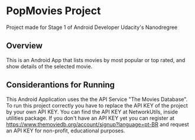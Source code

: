 # PopMovies Project

Project made for Stage 1 of Android Developer Udacity's Nanodregree

## Overview

This is an Android App that lists movies by most popular or top rated, and show details of the selected movie. 

## Considerantions for Running

This Android Application uses the the API Service "The Movies Database". To run this project correctly you have to replace the API KEY of the project by your own API KEY. You can find the API KEY at NetworkUtils, inside utilities package. If you don't have an API KEY yet you can register at https://www.themoviedb.org/account/signup?language=pt-BR and request an API KEY for non-profit, educational purposes.





